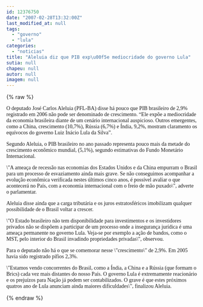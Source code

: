 ```yaml
---
id: 12376750
date: "2007-02-28T13:32:00Z"
last_modified_at: null
tags:
  - "governo"
  - "lula"
categories:
  - "noticias"
title: "Aleluia diz que PIB exp\u00f5e mediocridade do governo Lula"
sutia: null
chapeu: null
autor: null
imagem: null
---
```

{% raw %}
<p><P><FONT face=Verdana>O deputado José Carlos Aleluia (PFL-BA) disse há pouco que PIB brasileiro de 2,9% registrado em 2006 não pode ser denominado de crescimento. “Ele expõe a mediocridade da economia brasileira diante de um cenário internacional auspicioso. Outros emergentes, como a China, crescimento (10,7%), Rússia (6,7%) e Índia, 9,2%, mostram claramento os equívocos do governo Luiz Inácio Lula da Silva”.</FONT></P></p>
<p><P><FONT face=Verdana>Segundo Aleluia, o PIB brasileiro no ano passado representa pouco mais da metade do crescimento econômico mundial, (5,1%), segundo estimativas do Fundo Monetário Internacional.</FONT></P></p>
<p><P><FONT face=Verdana>\"A ameaça de recessão nas economias dos Estados Unidos e da China empurram o Brasil para um processo de esvaziamento ainda mais grave. Se não conseguimos acompanhar a evolução econômica verificada nestes últimos cinco anos, é possível avaliar o que acontecerá no País, com a economia internacional com o freio de mão puxado\", adverte o parlamentar.</FONT></P></p>
<p><P><FONT face=Verdana>Aleluia disse ainda que a carga tributária e os juros estratosféricos imobilizam qualquer possibilidade de o Brasil voltar a crescer.&nbsp; </FONT></P></p>
<p><P><FONT face=Verdana>\"O Estado brasileiro não tem disponibilidade para investimentos e os investidores privados não se dispõem a participar de um processo onde a insegurança jurídica é uma ameaça permanente no governo Lula. Veja-se por exemplo a ação de bandos, como o MST, pelo interior do Brasil invadindo propriedades privadas\", observou.</FONT></P></p>
<p><P><FONT face=Verdana>Para o deputado não há o que se comemorar nesse \"crescimento\" de 2,9%. Em 2005 havia sido registrado pífios 2,3%. </FONT></P></p>
<p><P><FONT face=Verdana>\"Estamos vendo concorrentes do Brasil, como a Índia, a China e a Rússia (que formam o Brics) cada vez mais distantes do nosso País. O governo Lula é extremamente reacionário e os prejuízos para Nação já podem ser contabilizados. O grave é que estes próximos quatros ano de Lula anunciam ainda maiores dificuldades\", finalizou Aleluia. </FONT></P> </p>
{% endraw %}